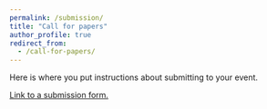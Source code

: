 ```yaml
---
permalink: /submission/
title: "Call for papers"
author_profile: true
redirect_from: 
  - /call-for-papers/
---
```


Here is where you put instructions about submitting to your event.

[Link to a submission form.]()
